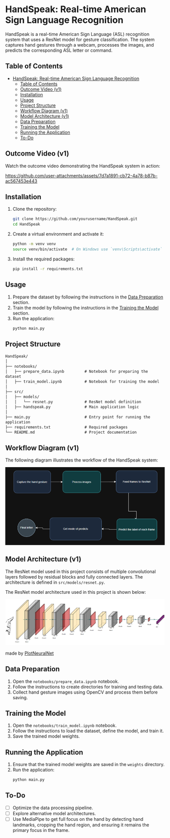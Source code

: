 # HandSpeak: Real-time American Sign Language Recognition

HandSpeak is a real-time American Sign Language (ASL) recognition system that uses a ResNet model for gesture classification. The system captures hand gestures through a webcam, processes the images, and predicts the corresponding ASL letter or command.

## Table of Contents
- [HandSpeak: Real-time American Sign Language Recognition](#handspeak-real-time-american-sign-language-recognition)
  - [Table of Contents](#table-of-contents)
  - [Outcome Video (v1)](#outcome-video-v1)
  - [Installation](#installation)
  - [Usage](#usage)
  - [Project Structure](#project-structure)
  - [Workflow Diagram (v1)](#workflow-diagram-v1)
  - [Model Architecture (v1)](#model-architecture-v1)
  - [Data Preparation](#data-preparation)
  - [Training the Model](#training-the-model)
  - [Running the Application](#running-the-application)
  - [To-Do](#to-do)


## Outcome Video (v1)

Watch the outcome video demonstrating the HandSpeak system in action:

https://github.com/user-attachments/assets/7d7a1891-cb72-4a78-b87b-ac567453e443

## Installation

1. Clone the repository:
    ```bash
    git clone https://github.com/yourusername/HandSpeak.git
    cd HandSpeak
    ```

2. Create a virtual environment and activate it:
    ```bash
    python -m venv venv
    source venv/bin/activate  # On Windows use `venv\Scripts\activate`
    ```

3. Install the required packages:
    ```bash
    pip install -r requirements.txt
    ```

## Usage

1. Prepare the dataset by following the instructions in the [Data Preparation](#data-preparation) section.
2. Train the model by following the instructions in the [Training the Model](#training-the-model) section.
3. Run the application:
    ```bash
    python main.py
    ```

## Project Structure

```
HandSpeak/
│
├── notebooks/
│   ├── prepare_data.ipynb         # Notebook for preparing the dataset
│   ├── train_model.ipynb          # Notebook for training the model
│
├── src/
│   ├── models/
│   │   └── resnet.py              # ResNet model definition
│   ├── handspeak.py               # Main application logic
│
├── main.py                        # Entry point for running the application
├── requirements.txt               # Required packages
└── README.md                      # Project documentation
```

## Workflow Diagram (v1)

The following diagram illustrates the workflow of the HandSpeak system:

![Workflow Diagram](assets/workflow/v1/workflow_diagram.png)

## Model Architecture (v1)

The ResNet model used in this project consists of multiple convolutional layers followed by residual blocks and fully connected layers. The architecture is defined in `src/models/resnet.py`.

The ResNet model architecture used in this project is shown below:

![Model Architecture](assets/workflow/v1/ResNet_architecture.png)

made by [PlotNeuralNet](https://github.com/HarisIqbal88/PlotNeuralNet)

## Data Preparation

1. Open the `notebooks/prepare_data.ipynb` notebook.
2. Follow the instructions to create directories for training and testing data.
3. Collect hand gesture images using OpenCV and process them before saving.

## Training the Model

1. Open the `notebooks/train_model.ipynb` notebook.
2. Follow the instructions to load the dataset, define the model, and train it.
3. Save the trained model weights.

## Running the Application

1. Ensure that the trained model weights are saved in the `weights` directory.
2. Run the application:
    ```bash
    python main.py
    ```

## To-Do

- [ ] Optimize the data processing pipeline.
- [ ] Explore alternative model architectures.
- [ ] Use MediaPipe to get full focus on the hand by detecting hand landmarks, cropping the hand region, and ensuring it remains the primary focus in the frame.